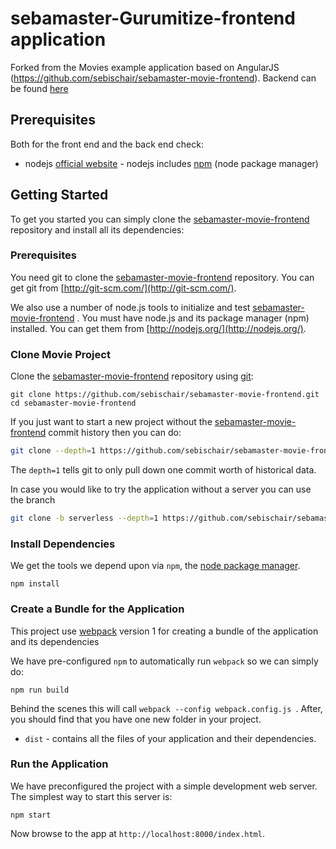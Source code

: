 # sebamaster-Gurumitize-frontend application
Forked from the Movies example application based on AngularJS (https://github.com/sebischair/sebamaster-movie-frontend). Backend can be found [here](https://github.com/sebischair/sebamaster-movie-backend)

## Prerequisites

Both for the front end and the back end check:

* nodejs [official website](https://nodejs.org/en/) - nodejs includes [npm](https://www.npmjs.com/) (node package manager)


## Getting Started

To get you started you can simply clone the [sebamaster-movie-frontend](https://github.com/sebischair/sebamaster-movie-frontend/) repository and install all its dependencies:

### Prerequisites

You need git to clone the [sebamaster-movie-frontend](https://github.com/sebischair/sebamaster-movie-frontend/)  repository. You can get git from [http://git-scm.com/](http://git-scm.com/).

We also use a number of node.js tools to initialize and test [sebamaster-movie-frontend](https://github.com/sebischair/sebamaster-movie-frontend/) . You must have node.js and its package manager (npm) installed.  You can get them from [http://nodejs.org/](http://nodejs.org/).

### Clone Movie Project

Clone the [sebamaster-movie-frontend](https://github.com/sebischair/sebamaster-movie-frontend/)  repository using [git](http://git-scm.com/):

```
git clone https://github.com/sebischair/sebamaster-movie-frontend.git
cd sebamaster-movie-frontend
```

If you just want to start a new project without the [sebamaster-movie-frontend](https://github.com/sebischair/sebamaster-movie-frontend/)  commit history then you can do:

```bash
git clone --depth=1 https://github.com/sebischair/sebamaster-movie-frontend.git <your-project-name>
```

The `depth=1` tells git to only pull down one commit worth of historical data.

In case you would like to try the application without a server you can use the branch <severless>

```bash
git clone -b serverless --depth=1 https://github.com/sebischair/sebamaster-movie-frontend.git <your-project-name>
```

### Install Dependencies

We get the tools we depend upon via `npm`, the [node package manager](https://www.npmjs.com).

```
npm install
```

### Create a Bundle for the Application

This project use [webpack](https://github.com/webpack/webpack) version 1 for creating a bundle of the application and its dependencies

We have pre-configured `npm` to automatically run `webpack` so we can simply do:

```
npm run build
```

Behind the scenes this will call `webpack --config webpack.config.js `.  After, you should find that you have one new folder in your project.

* `dist` - contains all the files of your application and their dependencies.

### Run the Application

We have preconfigured the project with a simple development web server.  The simplest way to start
this server is:

```
npm start
```

Now browse to the app at `http://localhost:8000/index.html`.
